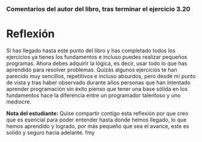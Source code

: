 ### Comentarios del autor del libro, tras terminar el ejercicio 3.20
# Reflexión
Si has llegado hasta este punto del libro y has completado todos los
ejercicios ya tienes los fundamentos e incluso puedes realizar
pequeños programas. Ahora debes adquirir la lógica, es decir, usar
todo lo que has aprendido para resolver problemas.
Quizás algunos ejercicios te han parecido muy sencillos, repetitivos
e incluso absurdos, pero desde mi punto de vista y tras haber
observado durante años personas que han intentado aprender
programación sin éxito pienso que tener una base sólida en los
fundamentos hace la diferencia entre un programador talentoso y
uno mediocre.


**Nota del estudiante:** Quise compartir contigo esta reflexión por que creo que es esencial para poder entender hasta donde hemos llegado, lo que hemos aprendido y logrado, por más pequeño que sea el avance, este es solido y seguro hacia adelante. fmy